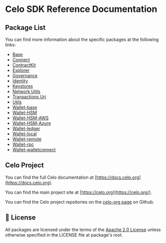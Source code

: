 # Celo SDK Reference Documentation

## Package List

You can find more information about the specific packages at the following links:

- [Base](./base)
- [Connect](./connect)
- [ContractKit](./contractkit)
- [Explorer](./explorer)
- [Governance](./governance)
- [Identity](./identity)
- [Keystores](./keystores)
- [Network Utils](./network-utils)
- [Transactions Uri](./transactions-uri)
- [Utils](./utils)
- [Wallet-base](./wallet-base)
- [Wallet-HSM](./wallet-hsm)
- [Wallet-HSM-AWS](./wallet-hsm-aws)
- [Wallet-HSM-Azure](./wallet-hsm-azure)
- [Wallet-ledger](./wallet-ledger)
- [Wallet-local](./wallet-local)
- [Wallet-remote](./wallet-remote)
- [Wallet-rpc](./wallet-rpc)
- [Wallet-walletconnect](./wallet-walletconnect)

## Celo Project

You can find the full Celo documentation at [https://docs.celo.org](https://docs.celo.org).

You can find the main project site at [https://celo.org](https://celo.org/).

You can find the Celo project repsitories on the [celo-org page](https://github.com/celo-org) on Github.

## 📜 <a id="license"></a>License

All packages are licensed under the terms of the [Apache 2.0 License](LICENSE) unless otherwise specified in the LICENSE file at package's root.
